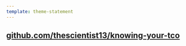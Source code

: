 ```yaml
---
template: theme-statement
---
```


## [github.com/thescientist13/knowing-your-tco](https://github.com/thescientist13/knowing-your-tco)